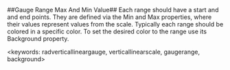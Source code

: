 ##Gauge Range Max And Min Value##
Each range should have a start and and end points. They are defined via the Min and Max properties, where their values represent values from the scale.
Typically each range should be colored in a specific color. To set the desired color to the range use its Background property.

<keywords: radverticallineargauge, verticallinearscale, gaugerange, background>